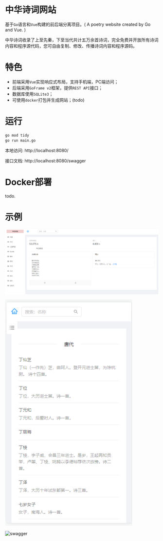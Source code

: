 # 中华诗词网站

基于`Go`语言和`Vue`构建的前后端分离项目。( A poetry website created by Go and Vue. )

中华诗词收录了上至先秦，下至当代共计五万余首诗词，完全免费并开放所有诗词内容和程序源代码，您可自由复制、修改、传播诗词内容和程序源码。

# 特色

- 前端采用`Vue`实现响应式布局，支持手机端，PC端访问；
- 后端采用`GoFrame v2`框架，提供`REST API`接口；
- 数据库使用`SQLite3`；
- 可使用`docker`打包并生成网站；(todo)

# 运行
```bash
go mod tidy
go run main.go
```
本地访问: http://localhost:8080/

接口文档: http://localhost:8080/swagger

# Docker部署

todo.

# 示例

![pc](https://github.com/foryatto/poetry/blob/main/example/pc.png)

![mobile](https://github.com/foryatto/poetry/blob/main/example/mobile.png)

![swagger](https://github.com/foryatto/poetry/blob/main/example/swagger.png)



